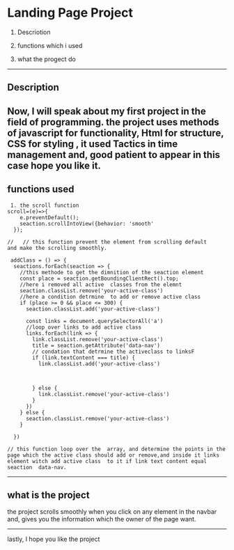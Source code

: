 # Landing Page Project

1. Descriotion 

1. functions which i used 

1. what the progect do 
------------
## Description

Now, I will speak about my first project in the field of programming. the project uses methods of javascript for functionality, Html for structure, CSS for styling , it used Tactics in time management and, good patient to appear in this case hope  you like it.
-------

## functions used 
```
 1. the scroll function
scroll=(e)=>{
    e.preventDefault();
    seaction.scrollIntoView({behavior: 'smooth'
  });

//   // this function prevent the element from scrolling default 
and make the scrolling smoothly.  
```
```
 addClass = () => {
  seactions.forEach(seaction => {
    //this methode to get the dimnition of the seaction element
    const place = seaction.getBoundingClientRect().top;
    //here i removed all active  classes from the elemnt 
    seaction.classList.remove('your-active-class')
    //here a condition detrmine  to add or remove active class
    if (place >= 0 && place <= 300) {
      seaction.classList.add('your-active-class')

      const links = document.querySelectorAll('a')
      //loop over links to add active class
      links.forEach(link => {
        link.classList.remove('your-active-class')
        title = seaction.getAttribute('data-nav')
        // condation that detrmine the activeclass to linksF
        if (link.textContent === title) {
          link.classList.add('your-active-class')



        } else {
          link.classList.remove('your-active-class')
        }
      })
    } else {
      seaction.classList.remove('your-active-class')
    }

  })

// this function loop over the  array, and determine the points in the page which the active class should add or remove,and inside it links element witch add active class  to it if link text content equal seaction  data-nav. 
```
-----

## what is the project 
the project scrolls smoothly when you click on any element in the navbar and, gives you the information which the owner of the page want.


------
lastly, I hope  you like the project 









